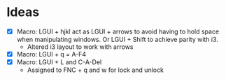 # Ideas
- [x] Macro: LGUI + hjkl act as LGUI + arrows to avoid having to hold space when
  manipulating windows. Or LGUI + Shift to achieve parity with i3.
    - Altered i3 layout to work with arrows
- [x] Macro: LGUI + q = A-F4
- [x] Macro: LGUI + L and C-A-Del 
    - Assigned to FNC + q and w for lock and unlock
